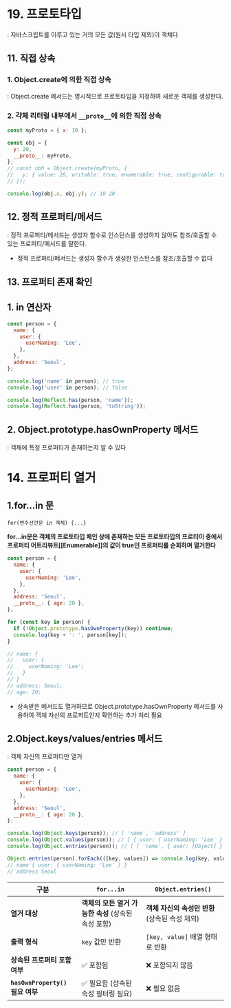 # 19. 프로토타입

: 자바스크립트를 이루고 있는 거의 모든 값(원시 타입 제외)이 객체다

## 11. 직접 상속

### 1. Object.create에 의한 직접 상속

: Object.create 메서드는 명시적으로 프로토타입을 지정하여 새로운 객체를 생성한다.

### 2. 갹체 리터럴 내부에서 `__proto__`에 의한 직접 상속

```js
const myProto = { x: 10 };

const obj = {
  y: 20,
  __proto__: myProto,
};
// const obh = Object.create(myProto, {
//   y: { value: 20, writable: true, enumerable: true, configurable: true },
// });

console.log(obj.x, obj.y); // 10 20
```

## 12. 정적 프로퍼티/메서드

: 정적 프로퍼티/메서드는 생성자 함수로 인스턴스를 생성하지 않아도 참조/호출할 수 있는 프로퍼티/메서드를 말한다.

- 정적 프로퍼티/메서드는 생성자 함수가 생성한 인스턴스를 참조/호출할 수 없다

## 13. 프로퍼티 존재 확인

## 1. in 연산자

```js
const person = {
  name: {
    user: {
      userNaming: 'Lee',
    },
  },
  address: 'Seoul',
};

console.log('name' in person); // true
console.log('user' in person); // false

console.log(Reflect.has(person, 'name'));
console.log(Reflect.has(person, 'toString'));
```

## 2. Object.prototype.hasOwnProperty 메서드

: 객체에 특정 프로퍼티가 존재하는지 알 수 있다

# 14. 프로퍼티 열거

## 1.for...in 문

```
for(변수선언문 in 객체) {...}
```

**for...in문은 객체의 프로토타입 체인 상에 존재하는 모든 프로토타입의 프로터이 중에서 프로퍼티 어트리뷰트[[Enumerable]]의 값이 true인 프로퍼티를 순회하며 열거한다**

```js
const person = {
  name: {
    user: {
      userNaming: 'Lee',
    },
  },
  address: 'Seoul',
  __proto__: { age: 20 },
};

for (const key in person) {
  if (!Object.prototype.hasOwnProperty(key)) continue;
  console.log(key + ': ', person[key]);
}

// name: {
//   user: {
//     userNaming: 'Lee';
//   }
// }
// address: Seoul;
// age: 20;
```

- 상속받은 메서드도 열거하므로 Object.prototype.hasOwnProperty 메서드를 사용하여 객체 자신의 프로퍼트인지 확인하는 추가 처리 필요

## 2.Object.keys/values/entries 메서드

: 객체 자신의 프로퍼티만 열거

```js
const person = {
  name: {
    user: {
      userNaming: 'Lee',
    },
  },
  address: 'Seoul',
  __proto__: { age: 20 },
};

console.log(Object.keys(person)); // [ 'name', 'address' ]
console.log(Object.values(person)); // [ { user: { userNaming: 'Lee' } }, 'Seoul' ]
console.log(Object.entries(person)); // [ [ 'name', { user: [Object] } ], [ 'address', 'Seoul' ] ]

Object.entries(person).forEach(([key, values]) => console.log(key, values));
// name { user: { userNaming: 'Lee' } }
// address Seoul
```

| 구분                             | `for...in`                                          | `Object.entries()`                             |
| -------------------------------- | --------------------------------------------------- | ---------------------------------------------- |
| **열거 대상**                    | **객체의 모든 열거 가능한 속성** (상속된 속성 포함) | **객체 자신의 속성만 반환** (상속된 속성 제외) |
| **출력 형식**                    | `key` 값만 반환                                     | `[key, value]` 배열 형태로 반환                |
| **상속된 프로퍼티 포함 여부**    | ✅ 포함됨                                           | ❌ 포함되지 않음                               |
| **`hasOwnProperty()` 필요 여부** | ✅ 필요함 (상속된 속성 필터링 필요)                 | ❌ 필요 없음                                   |
